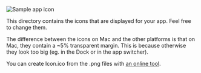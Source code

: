 ![Sample app icon](Icon.ico)

This directory contains the icons that are displayed for your app. Feel free to
change them.

The difference between the icons on Mac and the other platforms is that on Mac,
they contain a ~5% transparent margin. This is because otherwise they look too
big (eg. in the Dock or in the app switcher).

You can create Icon.ico from the .png files with
[an online tool](http://icoconvert.com/Multi_Image_to_one_icon/).